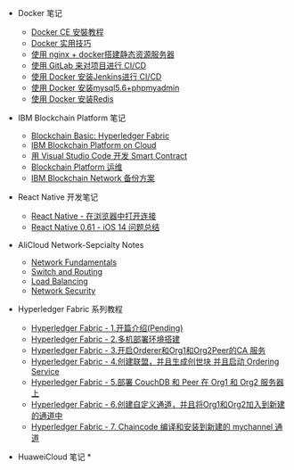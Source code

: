 - Docker 笔记
    * [Docker CE 安裝教程](docker/docker.md)
    * [Docker 实用技巧](docker/docker-skills.md)
    * [使用 nginx + docker搭建静态资源服务器](docker/nigix+docker.md)
    * [使用 GitLab 来对项目进行 CI/CD](docker/gitlab.md)
    * [使用 Docker 安装Jenkins进行 CI/CD](docker/jenkins.md)
    * [使用 Docker 安装mysql5.6+phpmyadmin](docker/mysql+phpmyadmin.md)
    * [使用 Docker 安装Redis](docker/redis+docker.md)

- IBM Blockchain Platform 笔记
    * [Blockchain Basic: Hyperledger Fabric](IBM/blockchain-basic-hyperledger-fabric.md)
    * [IBM Blockchain Platform on Cloud](IBM/IBM-Blockchain-Platform-on-Cloud.md)
    * [用 Visual Studio Code 开发 Smart Contract](IBM/smart-contract.md)
    * [Blockchain Platform 运维](IBM/managing-deployed-components.md)
    * [IBM Blockchain Network 备份方案](IBM/IBP-Network-Backup-Plan.md) 
    
- React Native 开发笔记
    * [React Native - 在浏览器中打开连接](react-native/react-native-html.md)
    * [React Native 0.61 - iOS 14 问题总结](react-native/ios14-issues.md)

- AliCloud Network-Sepcialty Notes
    * [Network Fundamentals](AliCloud-Exam-Notes/Network-Sepcialty/Network_Fundamentals.md)
    * [Switch and Routing](AliCloud-Exam-Notes/Network-Sepcialty/SwitchAndRouting.md)
    * [Load Balancing](AliCloud-Exam-Notes/Network-Sepcialty/LoadBalancing.md)
    * [Network Security](AliCloud-Exam-Notes/Network-Sepcialty/NetworkSecurity.md)

- Hyperledger Fabric 系列教程
    * [Hyperledger Fabric - 1.开篇介绍(Pending)](Hyperledger-Fabric/hyperledger-fabric-deployment-1.md)
    * [Hyperledger Fabric - 2.多机部署环境搭建](Hyperledger-Fabric/hyperledger-fabric-deployment-2.md)
    * [Hyperledger Fabric - 3.开启Orderer和Org1和Org2Peer的CA 服务](Hyperledger-Fabric/hyperledger-fabric-deployment-3.md)
    * [Hyperledger Fabric - 4.创建联盟，并且生成创世块 并且启动 Ordering Service](Hyperledger-Fabric/hyperledger-fabric-deployment-4.md)
    * [Hyperledger Fabric - 5.部署 CouchDB 和 Peer 在 Org1 和 Org2 服务器上](Hyperledger-Fabric/hyperledger-fabric-deployment-5.md)
    * [Hyperledger Fabric - 6.创建自定义通道，并且将Org1和Org2加入到新建的通道中](Hyperledger-Fabric/hyperledger-fabric-deployment-6.md)
    * [Hyperledger Fabric - 7. Chaincode 编译和安装到新建的 mychannel 通道](Hyperledger-Fabric/hyperledger-fabric-deployment-7.md)

- HuaweiCloud 笔记 
    * 